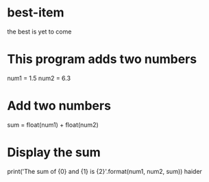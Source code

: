 # best-item
the best is yet to come
# This program adds two numbers

num1 = 1.5
num2 = 6.3

# Add two numbers
sum = float(num1) + float(num2)

# Display the sum
print('The sum of {0} and {1} is {2}'.format(num1, num2, sum))
haider
